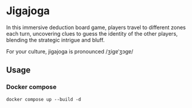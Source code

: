 # Jigajoga

In this immersive deduction board game, players travel to different zones each turn, uncovering clues to guess the identity of the other players, blending the strategic intrigue and bluff.

For your culture, jigajoga is pronounced /ʒiɡɐˈʒɔɡɐ/

## Usage

### Docker compose

```
docker compose up --build -d
```

